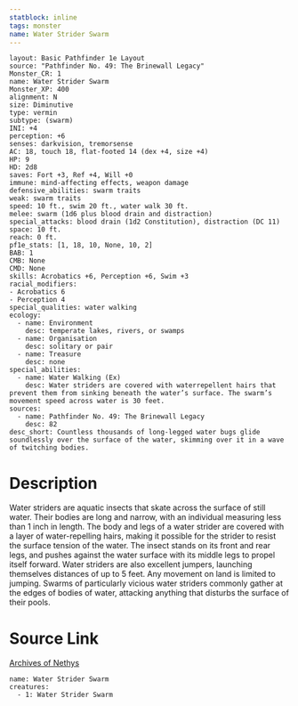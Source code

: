 ```yaml
---
statblock: inline
tags: monster
name: Water Strider Swarm
---
```

```statblock
layout: Basic Pathfinder 1e Layout
source: "Pathfinder No. 49: The Brinewall Legacy"
Monster_CR: 1
name: Water Strider Swarm
Monster_XP: 400
alignment: N
size: Diminutive
type: vermin
subtype: (swarm)
INI: +4
perception: +6
senses: darkvision, tremorsense
AC: 18, touch 18, flat-footed 14 (dex +4, size +4)
HP: 9
HD: 2d8
saves: Fort +3, Ref +4, Will +0
immune: mind-affecting effects, weapon damage
defensive_abilities: swarm traits
weak: swarm traits
speed: 10 ft., swim 20 ft., water walk 30 ft.
melee: swarm (1d6 plus blood drain and distraction)
special_attacks: blood drain (1d2 Constitution), distraction (DC 11)
space: 10 ft.
reach: 0 ft.
pf1e_stats: [1, 18, 10, None, 10, 2]
BAB: 1
CMB: None
CMD: None
skills: Acrobatics +6, Perception +6, Swim +3
racial_modifiers:
- Acrobatics 6
- Perception 4
special_qualities: water walking
ecology:
  - name: Environment
    desc: temperate lakes, rivers, or swamps
  - name: Organisation
    desc: solitary or pair
  - name: Treasure
    desc: none
special_abilities:
  - name: Water Walking (Ex)
    desc: Water striders are covered with waterrepellent hairs that prevent them from sinking beneath the water’s surface. The swarm’s movement speed across water is 30 feet.
sources:
  - name: Pathfinder No. 49: The Brinewall Legacy
    desc: 82
desc_short: Countless thousands of long-legged water bugs glide soundlessly over the surface of the water, skimming over it in a wave of twitching bodies.
```
# Description
Water striders are aquatic insects that skate across the surface of still water. Their bodies are long and narrow, with an individual measuring less than 1 inch in length. The body and legs of a water strider are covered with a layer of water-repelling hairs, making it possible for the strider to resist the surface tension of the water. The insect stands on its front and rear legs, and pushes against the water surface with its middle legs to propel itself forward. Water striders are also excellent jumpers, launching themselves distances of up to 5 feet. Any movement on land is limited to jumping. Swarms of particularly vicious water striders commonly gather at the edges of bodies of water, attacking anything that disturbs the surface of their pools.
# Source Link
[Archives of Nethys](https://aonprd.com/MonsterDisplay.aspx?ItemName=Water%20Strider%20Swarm)
```encounter-table
name: Water Strider Swarm
creatures:
  - 1: Water Strider Swarm
```
